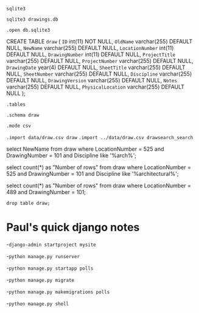 `sqlite3`

<!-- create a new db -->
`sqlite3 drawings.db`

`.open db.sqlite3`

CREATE TABLE `draw` (
  `ID` int(11) NOT NULL,
  `OldName` varchar(255) DEFAULT NULL,
  `NewName` varchar(255) DEFAULT NULL,
  `LocationNumber` int(11) DEFAULT NULL,
  `DrawingNumber` int(11) DEFAULT NULL,
  `ProjectTitle` varchar(255) DEFAULT NULL,
  `ProjectNumber` varchar(255) DEFAULT NULL,
  `DrawingDate` year(4) DEFAULT NULL,
  `SheetTitle` varchar(255) DEFAULT NULL,
  `SheetNumber` varchar(255) DEFAULT NULL,
  `Discipline` varchar(255) DEFAULT NULL,
  `DrawingVersion` varchar(255) DEFAULT NULL,
  `Notes` varchar(255) DEFAULT NULL,
  `PhysicalLocation` varchar(255) DEFAULT NULL
);

`.tables`

`.schema draw`

`.mode csv`

`.import data/draw.csv draw`
`.import ../data/draw.csv drawsearch_search`

select NewName from draw where LocationNumber = 525 and DrawingNumber = 101 and Discipline like '%arch%';


select count(*) as "Number of rows"
from draw
where LocationNumber = 525 and DrawingNumber = 101 and Discipline like '%architectural%';


select count(*) as "Number of rows" from draw where LocationNumber = 489 and DrawingNumber = 101;

`drop table draw;`


# Paul's quick django notes

-`django-admin startproject mysite`

-`python manage.py runserver`

-`python manage.py startapp polls`

-`python manage.py migrate`

-`python manage.py makemigrations polls`

-`python manage.py shell`